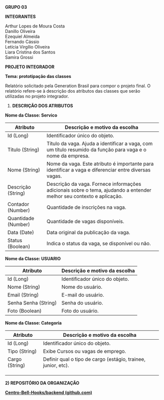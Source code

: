 **GRUPO 03**

**INTEGRANTES**

Arthur Lopes de Moura Costa  
Danillo Oliveira  
Ezequiel Almeida  
Fernando Cássio  
Letícia Virgílio Oliveira  
Liara Cristina dos Santos  
Samira Grossi

**PROJETO INTEGRADOR**  

**Tema: prototipação das classes**

Relatório solicitado pela Generation Brasil para compor o projeto final. O relatório refere-se à descrição dos atributos das classes que serão utilizadas no projeto integrador.

1) **DESCRIÇÃO DOS ATRIBUTOS**

**Nome da Classe: Servico**

| Atributo | Descrição e motivo da escolha |
| ----- | ----- |
| Id  (Long) | Identificador único do objeto.  |
| Título  (String) | Título da vaga. Ajuda a identificar a vaga, com um título resumido da função para vaga e o nome da empresa. |
| Nome  (String) | Nome da vaga. Este atributo é importante para identificar a vaga e diferenciar entre diversas vagas. |
| Descrição  (String) | Descrição da vaga. Fornece informações adicionais sobre o tema, ajudando a entender melhor seu contexto e aplicação. |
| Contador (Number) | Quantidade de inscrições na vaga. |
| Quantidade (Number) | Quantidade de vagas disponíveis.  |
| Data  (Date) | Data original da publicação da vaga. |
| Status  (Boolean) | Indica o status da vaga, se disponível ou não. |

**Nome da Classe: USUARIO**

| Atributo | Descrição e motivo da escolha |
| ----- | ----- |
| Id  (Long) | Identificador único do objeto.  |
| Nome  (String) | Nome do usuário. |
| Email  (String) | E-mail do usuário. |
| Senha Senha (String) | Senha do usuário. |
| Foto  (Boolean) | Foto do usuário. |

**Nome da Classe: Categoria**

| Atributo | Descrição e motivo da escolha |
| ----- | ----- |
| Id  (Long) | Identificador único do objeto.  |
| Tipo (String) | Exibe Cursos ou vagas de emprego. |
| Cargo (String) | Definir qual o tipo de cargo (estágio, trainee, junior, etc). |
|  |  |
|  |  |
|  |  |

**2\) REPOSITÓRIO DA ORGANIZAÇÃO** 

[**Centro-Bell-Hooks/backend (github.com)**](https://github.com/Centro-Bell-Hooks/backend)
